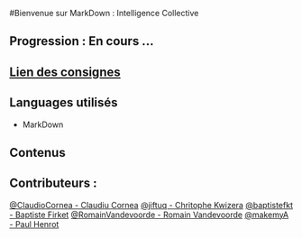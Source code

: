 #Bienvenue sur MarkDown : Intelligence Collective
 
## Progression : En cours ...
 
## [Lien des consignes](https://github.com/becodeorg/lovelace-2/blob/master/01-La-prairie/exercice-markdown-groupe.md)

## Languages utilisés

* MarkDown

## Contenus 



## Contributeurs :

[@ClaudioCornea - Claudiu Cornea](https://github.com/ClaudiuCornea)
[@jiftuq - Chritophe Kwizera](https://github.com/jiftuq)
[@baptistefkt - Baptiste Firket](https://github.com/baptistefkt)
[@RomainVandevoorde - Romain Vandevoorde](https://github.com/RomainVandevoorde)
[@makemyA - Paul Henrot](https://github.com/makemyA)

